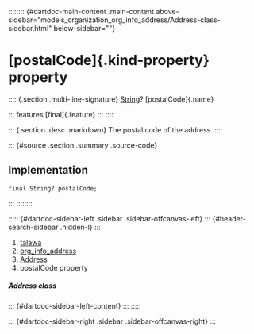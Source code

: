 :::::::: {#dartdoc-main-content .main-content above-sidebar="models_organization_org_info_address/Address-class-sidebar.html" below-sidebar=""}
<div>

# [postalCode]{.kind-property} property

</div>

:::: {.section .multi-line-signature}
[String](https://api.flutter.dev/flutter/dart-core/String-class.html)?
[postalCode]{.name}

::: features
[final]{.feature}
:::
::::

::: {.section .desc .markdown}
The postal code of the address.
:::

::: {#source .section .summary .source-code}
## Implementation

``` language-dart
final String? postalCode;
```
:::
::::::::

::::: {#dartdoc-sidebar-left .sidebar .sidebar-offcanvas-left}
::: {#header-search-sidebar .hidden-l}
:::

1.  [talawa](../../index.html)
2.  [org_info_address](../../models_organization_org_info_address/)
3.  [Address](../../models_organization_org_info_address/Address-class.html)
4.  postalCode property

##### Address class

::: {#dartdoc-sidebar-left-content}
:::
:::::

::: {#dartdoc-sidebar-right .sidebar .sidebar-offcanvas-right}
:::
